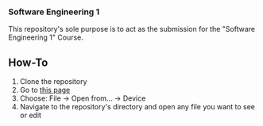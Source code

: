 ### Software Engineering 1
This repository's sole purpose is to act as the submission for the "Software Engineering 1" Course.

## How-To
1. Clone the repository
2. Go to [this page](https://app.diagrams.net)
3. Choose: File -> Open from... -> Device
4. Navigate to the repository's directory and open any file you want to see or edit
